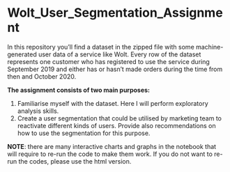 # Wolt_User_Segmentation_Assignment
In this repository you’ll find a dataset in the zipped file with some machine-generated user data of a service like Wolt. Every row of the dataset represents one customer who has registered to use the service during September 2019 and either has or hasn’t made orders during the time from then and October 2020.

**The assignment consists of two main purposes:**
1. Familiarise myself with the dataset. Here I will perform exploratory analysis skills.
2. Create a user segmentation that could be utilised by marketing team to reactivate different kinds of users. Provide also recommendations on how to use the segmentation for this purpose. 

**NOTE**: there are many interactive charts and graphs in the notebook that will require to re-run the code to make them work. If you do not want to re-run the codes, please use the html version.
